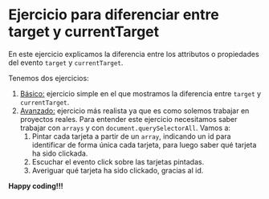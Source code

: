 # Ejercicio para diferenciar entre target y currentTarget

En este ejercicio explicamos la diferencia entre los attributos o propiedades del evento `target` y `currentTarget`.

Tenemos dos ejercicios:

1. [Básico:](./basico) ejercicio simple en el que mostramos la diferencia entre `target` y `currentTarget`.
1. [Avanzado:](./avanzado) ejercicio más realista ya que es como solemos trabajar en proyectos reales. Para entender este ejercicio necesitamos saber trabajar con `arrays` y con `document.querySelectorAll`. Vamos a:
   1. Pintar cada tarjeta a partir de un `array`, indicando un id para identificar de forma única cada tarjeta, para luego saber qué tarjeta ha sido clickada.
   1. Escuchar el evento click sobre las tarjetas pintadas.
   1. Averiguar qué tarjeta ha sido clickado, gracias al id.

**Happy coding!!!**
